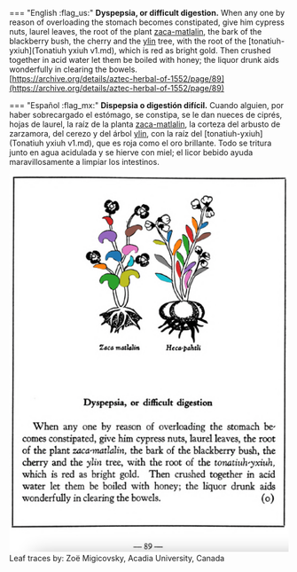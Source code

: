 
=== "English :flag_us:"
    **Dyspepsia, or difficult digestion.** When any one by reason of overloading the stomach becomes constipated, give him cypress nuts, laurel leaves, the root of the plant [zaca-matlalin](Zaca-matlalin.md), the bark of the blackberry bush, the cherry and the [ylin](Ylin.md) tree, with the root of the [tonatiuh-yxiuh](Tonatiuh yxiuh v1.md), which is red as bright gold. Then crushed together in acid water let them be boiled with honey; the liquor drunk aids wonderfully in clearing the bowels.  
    [https://archive.org/details/aztec-herbal-of-1552/page/89](https://archive.org/details/aztec-herbal-of-1552/page/89)  


=== "Español :flag_mx:"
    **Dispepsia o digestión difícil.** Cuando alguien, por haber sobrecargado el estómago, se constipa, se le dan nueces de ciprés, hojas de laurel, la raíz de la planta [zaca-matlalin](Zaca-matlalin.md), la corteza del arbusto de zarzamora, del cerezo y del árbol [ylin](Ylin.md), con la raíz del [tonatiuh-yxiuh](Tonatiuh yxiuh v1.md), que es roja como el oro brillante. Todo se tritura junto en agua acidulada y se hierve con miel; el licor bebido ayuda maravillosamente a limpiar los intestinos.  


![Z_p089.png](assets/Z_p089.png)  
Leaf traces by: Zoë Migicovsky, Acadia University, Canada  